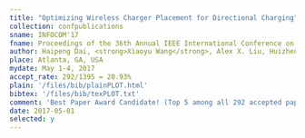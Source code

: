 ```yaml
---
title: "Optimizing Wireless Charger Placement for Directional Charging"
collection: confpublications
sname: INFOCOM'17
fname: Proceedings of the 36th Annual IEEE International Conference on Computer Communications (INFOCOM)
author: Haipeng Dai, <strong>Xiaoyu Wang</strong>, Alex X. Liu, Huizhen Ma, and Guihai Chen
place: Atlanta, GA, USA
mydate: May 1-4, 2017
accept_rate: 292/1395 = 20.93%
plain: '/files/bib/plainPLOT.html'
bibtex: '/files/bib/texPLOT.txt'
comment: 'Best Paper Award Candidate! (Top 5 among all 292 accepted papers)'
date: 2017-05-01
selected: y
---
```


<!--paperurl: 'http://academicpages.github.io/files/paper1.pdf'-->